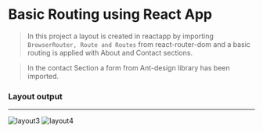 # Basic Routing using React App 

> In this project a layout is created in reactapp by importing `BrowserRouter, Route and Routes` from react-router-dom and a basic routing is applied with About and Contact sections.

> In the contact Section a form from Ant-design library has been imported.

### Layout output
******

![layout3](https://user-images.githubusercontent.com/112842592/205052819-12e8767f-8349-44b0-9b7a-fd98e153e3d2.png)
![layout4](https://user-images.githubusercontent.com/112842592/205052988-992aa8d5-889a-458f-b13a-940082aa5da5.png)




